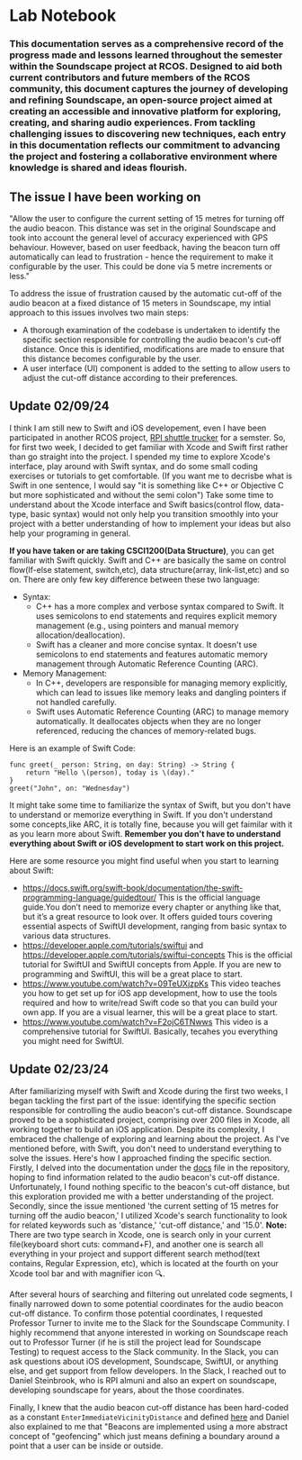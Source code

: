 # Lab Notebook
### This documentation serves as a comprehensive record of the progress made and lessons learned throughout the semester within the Soundscape project at RCOS. Designed to aid both current contributors and future members of the RCOS community, this document captures the journey of developing and refining Soundscape, an open-source project aimed at creating an accessible and innovative platform for exploring, creating, and sharing audio experiences. From tackling challenging issues to discovering new techniques, each entry in this documentation reflects our commitment to advancing the project and fostering a collaborative environment where knowledge is shared and ideas flourish.

## The issue I have been working on
"Allow the user to configure the current setting of 15 metres for turning off the audio beacon. This distance was set in the original Soundscape and took into account the general level of accuracy experienced with GPS behaviour. However, based on user feedback, having the beacon turn off automatically can lead to frustration - hence the requirement to make it configurable by the user. This could be done via 5 metre increments or less."

To address the issue of frustration caused by the automatic cut-off of the audio beacon at a fixed distance of 15 meters in Soundscape, my intial approach to this issues involves two main steps:

* A thorough examination of the codebase is undertaken to identify the specific section responsible for controlling the audio beacon's cut-off distance. Once this is identified, modifications are made to ensure that this distance becomes configurable by the user.
* A user interface (UI) component is added to the setting  to allow users to adjust the cut-off distance according to their preferences. 

## Update 02/09/24
I think I am still new to Swift and iOS developement, even I have been participated in another RCOS project, [RPI shuttle trucker](https://github.com/wtg/Shuttle-Tracker-SwiftUI) for a semster. So, for first two week, I decided to get familiar with Xcode and Swift first rather than go straight into the project. I spended my time to explore Xcode's interface, play around with Swift syntax, and do some small coding exercises or tutorials to get comfortable. (If you want me to decrisbe what is Swift in one sentence, I would say "it is something like C++ or Objective C but more sophisticated and without the semi colon") Take some time to understand about the Xcode interface and Swift basics(control flow, data-type, basic syntax) would not only help you transition smoothly into your project with a better understanding of how to implement your ideas but also help your programing in general.

**If you have taken or are taking CSCI1200(Data Structure)**, you can get familiar with Swift quickly. Swift and C++ are basically the same on control flow(If-else statement, switch,etc), data structure(array, link-list,etc) and so on. There are only few key difference between these two language:
* Syntax:
  * C++ has a more complex and verbose syntax compared to Swift. It uses semicolons to end statements and requires explicit memory management (e.g., using pointers and manual memory allocation/deallocation).
  * Swift has a cleaner and more concise syntax. It doesn't use semicolons to end statements and features automatic memory management through Automatic Reference Counting (ARC).
* Memory Management:
  * In C++, developers are responsible for managing memory explicitly, which can lead to issues like memory leaks and dangling pointers if not handled carefully.
  * Swift uses Automatic Reference Counting (ARC) to manage memory automatically. It deallocates objects when they are no longer referenced, reducing the chances of memory-related bugs.

Here is an example of Swift Code:
``` strings
func greet(_ person: String, on day: String) -> String {
    return "Hello \(person), today is \(day)."
}
greet("John", on: "Wednesday")
```

It might take some time to familiarize the syntax of Swift, but you don't have to understand or memorize everything in Swift. If you don't understand some concepts,like ARC, it is totally fine, because you will get faimilar with it as you learn more about Swift. **Remember you don't have to understand everything about Swift or iOS development to start work on this project.**


Here are some resource you might find useful when you start to learning about Swift:
* https://docs.swift.org/swift-book/documentation/the-swift-programming-language/guidedtour/
This is the official language guide.You don’t need to memorize every chapter or anything like that, but it’s a great resource to look over. It offers guided tours covering essential aspects of SwiftUI development, ranging from basic syntax to various data structures.
* https://developer.apple.com/tutorials/swiftui and https://developer.apple.com/tutorials/swiftui-concepts This is the official tutorial for SwiftUI and SwiftUI concepts from Apple. If you are new to programming and SwiftUI, this will be a great place to start.
* https://www.youtube.com/watch?v=09TeUXjzpKs This video teaches you how to get set up for iOS app development, how to use the tools required and how to write/read Swift code so that you can build your own app. If you are a visual learner, this will be a great place to start.
* https://www.youtube.com/watch?v=F2ojC6TNwws This video is a comprehensive tutorial for SwiftUI. Basically, tecahes you everything you might need for SwiftUI.
## Update 02/23/24
After familiarizing myself with Swift and Xcode during the first two weeks, I began tackling the first part of the issue: identifying the specific section responsible for controlling the audio beacon's cut-off distance. Soundscape proved to be a sophisticated project, comprising over 200 files in Xcode, all working together to build an iOS application. Despite its complexity, I embraced the challenge of exploring and learning about the project. As I've mentioned before, with Swift, you don't need to understand everything to solve the issues. Here's how I approached finding the specific section. Firstly, I delved into the documentation under the [docs](https://github.com/soundscape-community/soundscape/tree/main/docs) file in the repository, hoping to find information related to the audio beacon's cut-off distance. Unfortunately, I found nothing specific to the beacon's cut-off distance, but this exploration provided me with a better understanding of the project. Secondly, since the issue mentioned 'the current setting of 15 metres for turning off the audio beacon,' I utilized Xcode's search functionality to look for related keywords such as 'distance,' 'cut-off distance,' and '15.0'. **Note:** There are two type search in Xcode, one is search only in your current file(keyboard short cuts: command+F), and another one is search all everything in your project and support different search method(text contains, Regular Expression, etc), which is located at the fourth on your Xcode tool bar and with magnifier icon 🔍.

After several hours of searching and filtering out unrelated code segments, I finally narrowed down to some potential coordinates for the audio beacon cut-off distance. 
To confirm those potential coordinates, I requested Professor Turner to invite me to the Slack for the Soundscape Community. I highly recommend that anyone interested in working on Soundscape reach out to Professor Turner (if he is still the project lead for Soundscape Testing) to request access to the Slack community. In the Slack, you can ask questions about iOS development, Soundscape, SwiftUI, or anything else, and get support from fellow developers. In the Slack, I reached out to Daniel Steinbrook, who is RPI almuni and also an expert on soundscape, developing soundscape for years, about the those coordinates.

Finally, I knew that the audio beacon cut-off distance has been hard-coded as a constant `EnterImmediateVicinityDistance` and defined [here](https://github.com/soundscape-community/soundscape/blob/main/apps/ios/GuideDogs/Code/Data/Destination%20Manager/DestinationManager.swift#L29) and Daniel also explained to me that "Beacons are implemented using a more abstract concept of "geofencing" which just means defining a boundary around a point that a user can be inside or outside.




